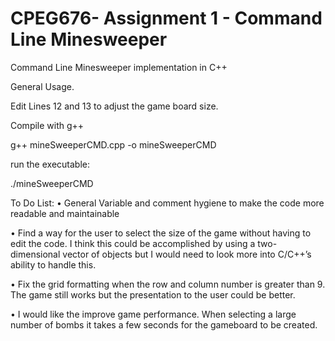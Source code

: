 # CPEG676- Assignment 1 - Command Line Minesweeper
Command Line Minesweeper implementation in C++

General Usage.

Edit Lines 12 and 13 to adjust the game board size.

Compile with g++

g++ mineSweeperCMD.cpp -o mineSweeperCMD

run the executable:

./mineSweeperCMD

To Do List:
• General Variable and comment hygiene to make the code more readable and maintainable

• Find a way for the user to select the size of the game without having to edit the code.  I think this could be accomplished by using a two-dimensional vector of objects but I would need to look more into C/C++’s ability to handle this.

• Fix the grid formatting when the row and column number is greater than 9.  The game still works but the presentation to the user could be better.

• I would like the improve game performance.  When selecting a large number of bombs it takes a few seconds for the gameboard to be created.
